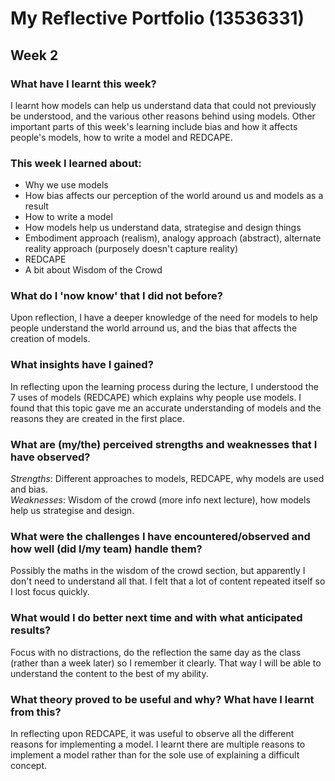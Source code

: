 # My Reflective Portfolio (13536331)
## Week 2
### What have I learnt this week?
I learnt how models can help us understand data that could not previously be understood, and the various other reasons behind using models. Other important parts of this
week's learning include bias and how it affects people's models, how to write a model and REDCAPE.

### This week I learned about:
 - Why we use models
 - How bias affects our perception of the world around us and models as a result
 - How to write a model
 - How models help us understand data, strategise and design things
 - Embodiment approach (realism), analogy approach (abstract), alternate reality approach (purposely doesn't capture reality)
 - REDCAPE
 - A bit about Wisdom of the Crowd

### What do I 'now know' that I did not before?
Upon reflection, I have a deeper knowledge of the need for models to help people understand the world arround us, and the bias that affects the creation of models.

### What insights have I gained?
In reflecting upon the learning process during the lecture, I understood the 7 uses of models (REDCAPE) which explains why people use models. I found that this topic gave me
an accurate understanding of models and the reasons they are created in the first place.

### What are (my/the) perceived strengths and weaknesses that I have observed?
*Strengths*: Different approaches to models, REDCAPE, why models are used and bias.  
*Weaknesses*: Wisdom of the crowd (more info next lecture), how models help us strategise and design.

### What were the challenges I have encountered/observed and how well (did I/my team) handle them?
Possibly the maths in the wisdom of the crowd section, but apparently I don't need to understand all that. I felt that a lot of content repeated itself so I lost focus quickly.

### What would I do better next time and with what anticipated results?
Focus with no distractions, do the reflection the same day as the class (rather than a week later) so I remember it clearly. That way I will be able to understand the content
to the best of my ability.

### What theory proved to be useful and why? What have I learnt from this?
In reflecting upon REDCAPE, it was useful to observe all the different reasons for implementing a model. I learnt there are multiple reasons to implement a model rather than
for the sole use of explaining a difficult concept.
